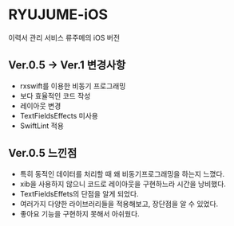 # RYUJUME-iOS
이력서 관리 서비스 류주메의 iOS 버전

## Ver.0.5 -> Ver.1 변경사항
- rxswift를 이용한 비동기 프로그래밍
- 보다 효율적인 코드 작성 
- 레이아웃 변경
- TextFieldsEffects 미사용
- SwiftLint 적용

## Ver.0.5 느낀점
- 특히 동적인 데이터를 처리할 때 왜 비동기프로그래밍을 하는지 느꼈다.
- xib을 사용하지 않으니 코드로 레이아웃을 구현하느라 시간을 낭비했다.
- TextFieldsEffets의 단점을 알게 되었다.
- 여러가지 다양한 라이브러리들을 적용해보고, 장단점을 알 수 있었다.
- 좋아요 기능을 구현하지 못해서 아쉬웠다.
 
